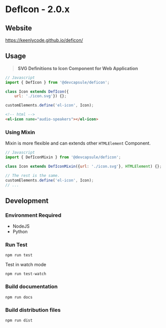 # DefIcon - 2.0.x

## Website
https://keenlycode.github.io/deficon/

## Usage
> **SVG Definitions to Icon Component for Web Application**

```js
// Javascript
import { DefIcon } from '@devcapsule/deficon';

class Icon extends DefIcon({
    url: './icon.svg'}) {};

customElements.define('el-icon', Icon);
```

```html
<!-- html -->
<el-icon name="audio-speakers"></el-icon>
```

### Using Mixin

Mixin is more flexible and can extends other `HTMLElement` Component.
```js
// Javascript
import { DefIconMixin } from '@devcapsule/deficon';

class Icon extends DefIconMixin({url: './icon.svg'}, HTMLElement) {};

// The rest is the same.
customElements.define('el-icon', Icon);
// ...
```

## Development

### Environment Required
- NodeJS
- Python

### Run Test
```shell
npm run test
```
Test in watch mode
```shell
npm run test-watch
```

### Build documentation
```shell
npm run docs
```

### Build distribution files
```shell
npm run dist
```